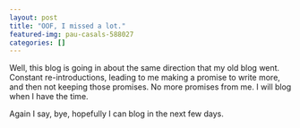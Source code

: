 ```yaml
---
layout: post
title: "OOF, I missed a lot."
featured-img: pau-casals-588027
categories: []
---
```


Well, this blog is going in about the same direction that my old blog went. Constant re-introductions, leading to me making a promise to write more, and then not keeping those promises. No more promises from me. I will blog when I have the time.

Again I say, bye, hopefully I can blog in the next few days.
